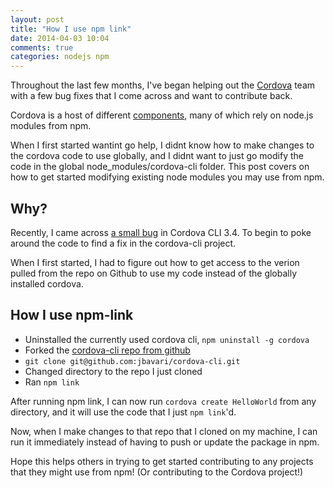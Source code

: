 ```yaml
---
layout: post
title: "How I use npm link"
date: 2014-04-03 10:04
comments: true
categories: nodejs npm
---
```


Throughout the last few months, I've began helping out the [Cordova](http://cordova.apache.orc) team with a few bug fixes that I come across and want to contribute back.

Cordova is a host of different [components](https://issues.apache.org/jira/browse/CB/?selectedTab=com.atlassian.jira.jira-projects-plugin:components-panel), many of which rely on node.js modules from npm. 

When I first started wantint go help, I didnt know how to make changes to the cordova code to use globally, and I didnt want to just go modify the code in the global node_modules/cordova-cli folder. This post covers on how to get started modifying existing node modules you may use from npm.

## Why?

Recently, I came across [a small bug](https://groups.google.com/forum/#!topic/phonegap/ahzIwbUqr4A) in Cordova CLI 3.4. To begin to poke around the code to find a fix in the cordova-cli project.

When I first started, I had to figure out how to get access to the verion pulled from the repo on Github to use my code instead of the globally installed cordova.

## How I use npm-link

* Uninstalled the currently used cordova cli, `npm uninstall -g cordova`
* Forked the [cordova-cli repo from github](https://github.com/apache/cordova-cli)
* `git clone git@github.com:jbavari/cordova-cli.git`
* Changed directory to the repo I just cloned
* Ran `npm link`

After running npm link, I can now run `cordova create HelloWorld` from any directory, and it will use the code that I just `npm link`'d.

Now, when I make changes to that repo that I cloned on my machine, I can run it immediately instead of having to push or update the package in npm.

Hope this helps others in trying to get started contributing to any projects that they might use from npm! (Or contributing to the Cordova project!)